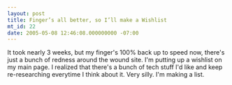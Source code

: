 ```yaml
---
layout: post
title: Finger’s all better, so I’ll make a Wishlist
mt_id: 22
date: 2005-05-08 12:46:08.000000000 -07:00
---
```

It took nearly 3 weeks, but my finger's 100% back up to speed now, there's just
a bunch of redness around the wound site. I'm putting up a wishlist on my main
page. I realized that there's a bunch of tech stuff I'd like and keep
re-researching everytime I think about it. Very silly. I'm making a list.
